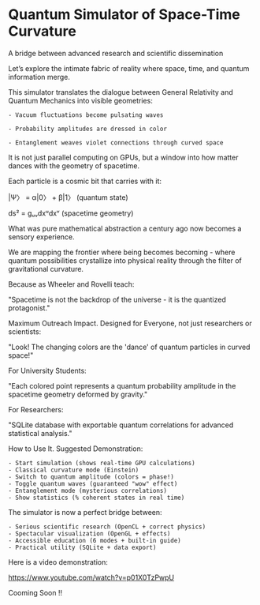 # Quantum Simulator of Space-Time Curvature

A bridge between advanced research and scientific dissemination

Let’s explore the intimate fabric of reality where space, time, and quantum information merge.

This simulator translates the dialogue between General Relativity and Quantum Mechanics into visible geometries:

    - Vacuum fluctuations become pulsating waves

    - Probability amplitudes are dressed in color

    - Entanglement weaves violet connections through curved space

It is not just parallel computing on GPUs, but a window into how matter dances with the geometry of spacetime.

Each particle is a cosmic bit that carries with it:

|Ψ〉 = α|0〉 + β|1〉 (quantum state)

ds² = gᵤᵥdxᵘdxᵛ (spacetime geometry)

What was pure mathematical abstraction a century ago now becomes a sensory experience.

We are mapping the frontier where being becomes becoming - where quantum possibilities crystallize into physical reality through the filter of gravitational curvature.

Because as Wheeler and Rovelli teach:

"Spacetime is not the backdrop of the universe - it is the quantized protagonist."

Maximum Outreach Impact. Designed for Everyone, not just researchers or scientists:

"Look! The changing colors are the 'dance' of quantum particles in curved space!"

For University Students:

"Each colored point represents a quantum probability amplitude in the spacetime geometry deformed by gravity."

For Researchers:

"SQLite database with exportable quantum correlations for advanced statistical analysis."

How to Use It. Suggested Demonstration:

    - Start simulation (shows real-time GPU calculations)
    - Classical curvature mode (Einstein)
    - Switch to quantum amplitude (colors = phase!)
    - Toggle quantum waves (guaranteed "wow" effect)
    - Entanglement mode (mysterious correlations)
    - Show statistics (% coherent states in real time)

The simulator is now a perfect bridge between:

    - Serious scientific research (OpenCL + correct physics)
    - Spectacular visualization (OpenGL + effects)
    - Accessible education (6 modes + built-in guide)
    - Practical utility (SQLite + data export)

Here is a video demonstration:

https://www.youtube.com/watch?v=p01X0TzPwpU

Cooming Soon !!

